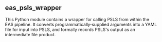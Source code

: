 ## eas_psls_wrapper

This Python module contains a wrapper for calling PSLS from within the EAS pipeline. It converts programmatically-supplied arguments into a YAML file for input into PSLS, and formally records PSLS's output as an intermediate file product.

